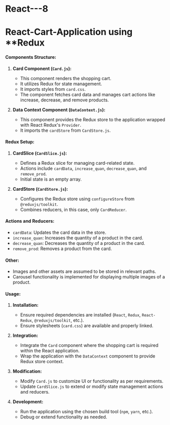# React---8

# React-Cart-Application using **Redux 

#### Components Structure:

1.  **Card Component (`Card.js`):**
    
    *   This component renders the shopping cart.
    *   It utilizes Redux for state management.
    *   It imports styles from `card.css`.
    *   The component fetches card data and manages cart actions like increase, decrease, and remove products.
2.  **Data Context Component (`DataContext.js`):**
    
    *   This component provides the Redux store to the application wrapped with React Redux's `Provider`.
    *   It imports the `cardStore` from `CardStore.js`.

#### Redux Setup:

1.  **CardSlice (`CardSlice.js`):**
    
    *   Defines a Redux slice for managing card-related state.
    *   Actions include `cardData`, `increase_quan`, `decrease_quan`, and `remove_prod`.
    *   Initial state is an empty array.
2.  **CardStore (`CardStore.js`):**
    
    *   Configures the Redux store using `configureStore` from `@reduxjs/toolkit`.
    *   Combines reducers, in this case, only `CardReducer`.

#### Actions and Reducers:

*   `cardData`: Updates the card data in the store.
*   `increase_quan`: Increases the quantity of a product in the card.
*   `decrease_quan`: Decreases the quantity of a product in the card.
*   `remove_prod`: Removes a product from the card.

#### Other:

*   Images and other assets are assumed to be stored in relevant paths.
*   Carousel functionality is implemented for displaying multiple images of a product.

#### Usage:

1.  **Installation:**
    
    *   Ensure required dependencies are installed (`React`, `Redux`, `React-Redux`, `@reduxjs/toolkit`, etc.).
    *   Ensure stylesheets (`card.css`) are available and properly linked.
2.  **Integration:**
    
    *   Integrate the `Card` component where the shopping cart is required within the React application.
    *   Wrap the application with the `DataContext` component to provide Redux store context.
3.  **Modification:**
    
    *   Modify `Card.js` to customize UI or functionality as per requirements.
    *   Update `CardSlice.js` to extend or modify state management actions and reducers.
4.  **Development:**
    
    *   Run the application using the chosen build tool (`npm`, `yarn`, etc.).
    *   Debug or extend functionality as needed.